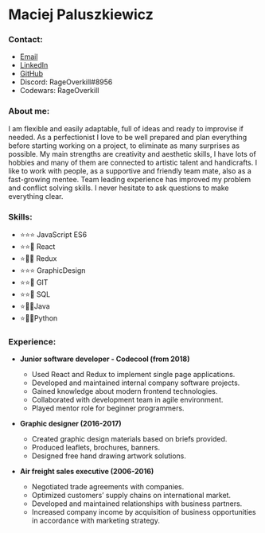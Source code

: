 # Maciej Paluszkiewicz

### Contact:
* [Email](mailto:maciej.j.paluszkiewicz@gmail.com)
* [LinkedIn](https://www.linkedin.com/in/maciej-paluszkiewicz-93606aa0/)
* [GitHub](https://github.com/maciejpaluszkiewicz)
* Discord: RageOverkill#8956
* Codewars: RageOverkill

### About me:
I am flexible and easily adaptable, full of ideas and ready to improvise if
needed. 
As a perfectionist I love to be well prepared and plan everything
before starting working on a project, to eliminate as many surprises as
possible. 
My main strengths are creativity and aesthetic skills, I have
lots of hobbies and many of them are connected to artistic talent and
handicrafts. 
I like to work with people, as a supportive and friendly team mate,
also as a fast-growing mentee. 
Team leading experience has improved my problem and conflict solving skills. 
I never hesitate to ask questions to make everything clear.

### Skills: 
* :star::star::star: JavaScript ES6
* :star::star::small_orange_diamond: React 
* :star::small_orange_diamond::small_orange_diamond: Redux 
* :star::star::star: GraphicDesign 
* :star::star::small_orange_diamond: GIT 
* :star::star::small_orange_diamond: SQL  
* :star::small_orange_diamond::small_orange_diamond:Java
* :star::small_orange_diamond::small_orange_diamond:Python

### Experience:

* **Junior software developer - Codecool (from 2018)**
  * Used React and Redux to implement single page applications.
  * Developed and maintained internal company software projects.
  * Gained knowledge about modern frontend technologies.
  * Collaborated with development team in agile environment.
  * Played mentor role for beginner programmers.
  
* **Graphic designer (2016-2017)**
  * Created graphic design materials based on briefs provided.
  * Produced leaflets, brochures, banners.
  * Designed free hand drawing artwork solutions.
  
* **Air freight sales executive (2006-2016)**
  * Negotiated trade agreements with companies.
  * Optimized customers’ supply chains on international market.
  * Developed and maintained relationships with business partners.
  * Increased company income by acquisition of business opportunities in accordance with marketing strategy.
  
